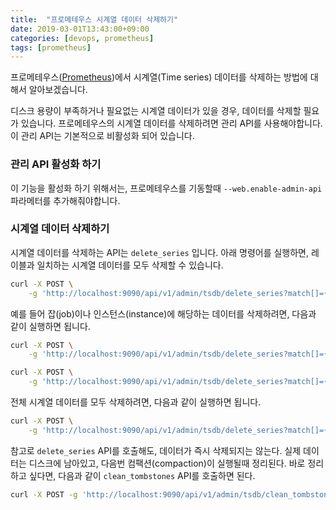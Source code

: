 ```yaml
---
title:  "프로메테우스 시계열 데이터 삭제하기"
date: 2019-03-01T13:43:00+09:00
categories: [devops, prometheus]
tags: [prometheus]
---
```


프로메테우스([Prometheus](https://prometheus.io/))에서 시계열(Time series) 데이터를 삭제하는 방법에 대해서 알아보겠습니다.

디스크 용량이 부족하거나 필요없는 시계열 데이터가 있을 경우, 데이터를 삭제할 필요가 있습니다.
프로메테우스의 시계열 데이터를 삭제하려면 관리 API를 사용해야합니다. 이 관리 API는 기본적으로 비활성화 되어 있습니다.


### 관리 API 활성화 하기
이 기능을 활성화 하기 위해서는, 프로메테우스를 기동할때 ```--web.enable-admin-api``` 파라메터를 추가해줘야합니다.


### 시계열 데이터 삭제하기
시계열 데이터를 삭제하는 API는 ```delete_series``` 입니다.
아래 명령어를 실행하면, 레이블과 일치하는 시계열 데이터를 모두 삭제할 수 있습니다.
```bash
curl -X POST \
	-g 'http://localhost:9090/api/v1/admin/tsdb/delete_series?match[]={foo="bar"}'
```
예를 들어 잡(job)이나 인스턴스(instance)에 해당하는 데이터를 삭제하려면, 다음과 같이 실행하면 됩니다.
```bash
curl -X POST \
	-g 'http://localhost:9090/api/v1/admin/tsdb/delete_series?match[]={job="node_exporter"}'

curl -X POST \
	-g 'http://localhost:9090/api/v1/admin/tsdb/delete_series?match[]={instance="172.22.0.1:9100"}'
```
전체 시계열 데이터를 모두 삭제하려면, 다음과 같이 실행하면 됩니다.
```bash
curl -X POST \
	-g 'http://localhost:9090/api/v1/admin/tsdb/delete_series?match[]={__name__=~".+"}'
```

참고로 ```delete_series``` API를 호출해도, 데이터가 즉시 삭제되지는 않는다. 실제 데이터는 디스크에 남아있고, 다음번 컴팩션(compaction)이 실행될때 정리된다.
바로 정리 하고 싶다면, 다음과 같이 ```clean_tombstones``` API를 호출하면 된다.
```bash
curl -X POST -g 'http://localhost:9090/api/v1/admin/tsdb/clean_tombstones'
```
